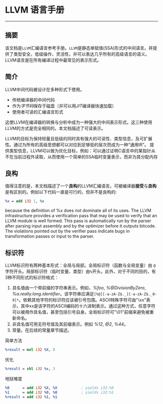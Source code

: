 # LLVM 语言手册
---
## 摘要
该文档是`LLVM`汇编语言参考手册。`LLVM`是静态单赋值(SSA)形式的中间语言。并提供了类型安全，低级操作，灵活性，并可以表达几乎所有的高级语言的语义。LLVM语言是在所有编译过程中最常见的表示形式。

## 简介
LLVM中间代码被设计在多种形式下使用。
- 传统编译器的中间代码
- 作为*字节码*保存于磁盘（并可以用*JIT*编译器快速加载）
- 使用者可读的汇编语言形式

这使LLVM在编译器的转换与分析中成为一种强大的中间表示形式。这三种使用LLVM的方式是完全相同的。本文档描述了可读表示。

LLVM的目标为保持轻量且低级的同时具有强大的可读性、类型信息，及可扩展性。通过为所有的高级思想都可以对应到足够低的层次而成为一种“通用IR”。
提供类型信息，LLVM可以做为优化目标，例如：可以通过证明C语言中的某指针从不在当前过程外读取，从而使用一个简单的SSA临时变量表示，而非为其分配内存

## 良构
值得注意的是，本文档描述了一个**良构**的LLVM汇编语言。可被编译器**接受**与**良构**是有区别的。例如以下代码一直是可行的，但并不是良构的:

```llvm
%x = add i32 1, %x
```
because the definition of %x does not dominate all of its uses. The LLVM infrastructure provides a verification pass that may be used to verify that an LLVM module is well formed. This pass is automatically run by the parser after parsing input assembly and by the optimizer before it outputs bitcode. The violations pointed out by the verifier pass indicate bugs in transformation passes or input to the parser.

## 标识符
LLVM标识符有两种基本形式：全局与局部。全局标识符（函数与全局变量）由 `@`字符开头。局部标识符（临时变量、类型）由`%`开头。此外，对于不同的目的，有3种不同形式的标识符格式：
1. 具名值由一个带前缀的字符串表示。例如，*%foo*, *%@DivisionByZero*, *%a.really.long.identifier*。该字符串应满足`[%@][-a-zA-Z$._][-a-zA-Z$._0-9]*`。依赖其他字符的标识符应该被引号包围。ASCII特殊字符可由"\xx"表示，其中xx是该字符的ASCII编码的十六进制表示。通过这种方式，任意字符可以被用作具名值，甚至包括引号自身。全局标识符可"\01"前缀来避免被重新命名。
2. 非具名值可用无符号值及其前缀表示。例如 *%12*, *@2*, *%44*。
3. 常量。在后续的常量章节描述。

简单方法
```llvm
%result = mul i32 %X, 8
```
优化
```llvm
%result = shl i32 %x, 3
```
地狱难度
```llvm
%0      = add i32 %X, %X           ; yields i32:%0
%1      = add i32 %0, %0           ; yields i32:%1
%result = add i32 %1, %1
```
